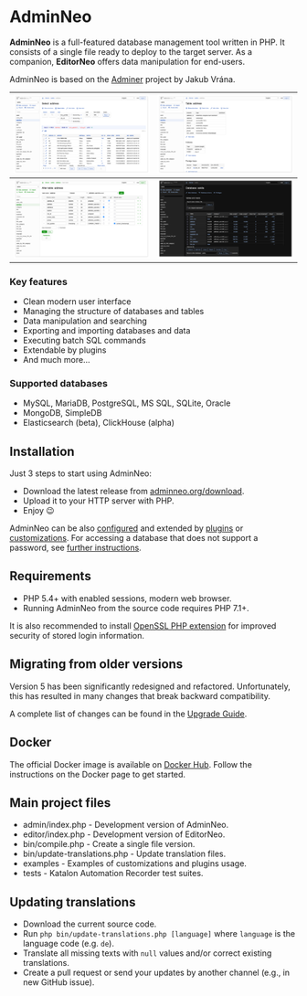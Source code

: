 AdminNeo
==========

**AdminNeo** is a full-featured database management tool written in PHP. It consists of a single file ready to deploy 
to the target server. As a companion, **EditorNeo** offers data manipulation for end-users.

AdminNeo is based on the [Adminer](https://www.adminer.org/) project by Jakub Vrána.

| <img src="/docs/images/screenshot-select.webp?raw=true" alt="Screenshot - Select data"/> | <img src="/docs/images/screenshot-structure.webp?raw=true" alt="Screenshot - Table structure"/> |
|------------------------------------------------------------------------------------------|-------------------------------------------------------------------------------------------------|
| <img src="/docs/images/screenshot-alter.webp?raw=true" alt="Screenshot - Alter table"/>  | <img src="/docs/images/screenshot-database.webp?raw=true" alt="Screenshot - Database"/>         |

### Key features
- Clean modern user interface
- Managing the structure of databases and tables
- Data manipulation and searching
- Exporting and importing databases and data
- Executing batch SQL commands
- Extendable by plugins
- And much more…

### Supported databases

- MySQL, MariaDB, PostgreSQL, MS SQL, SQLite, Oracle
- MongoDB, SimpleDB
- Elasticsearch (beta), ClickHouse (alpha)

Installation
------------

Just 3 steps to start using AdminNeo:
- Download the latest release from [adminneo.org/download](https://www.adminneo.org/download).
- Upload it to your HTTP server with PHP.
- Enjoy 😉

AdminNeo can be also [configured](https://www.adminneo.org/configuration) and extended by
[plugins](https://www.adminneo.org/plugins) or [customizations](https://www.adminneo.org/customizations).
For accessing a database that does not support a password, see [further instructions](https://www.adminneo.org/password).

Requirements
------------

- PHP 5.4+ with enabled sessions, modern web browser.
- Running AdminNeo from the source code requires PHP 7.1+.

It is also recommended to install [OpenSSL PHP extension](https://www.php.net/manual/en/book.openssl.php) for improved
security of stored login information.

Migrating from older versions
-----------------------------

Version 5 has been significantly redesigned and refactored. Unfortunately, this has resulted in many changes that break
backward compatibility.

A complete list of changes can be found in the [Upgrade Guide](https://www.adminneo.org/upgrade).

Docker
------

The official Docker image is available on [Docker Hub](https://hub.docker.com/r/adminneoorg/adminneo). Follow the
instructions on the Docker page to get started.

Main project files
------------------

- admin/index.php - Development version of AdminNeo.
- editor/index.php - Development version of EditorNeo.
- bin/compile.php - Create a single file version.
- bin/update-translations.php - Update translation files.
- examples - Examples of customizations and plugins usage.
- tests - Katalon Automation Recorder test suites.

Updating translations 
---------------------

- Download the current source code.
- Run `php bin/update-translations.php [language]` where `language` is the language code (e.g. `de`).
- Translate all missing texts with `null` values and/or correct existing translations.
- Create a pull request or send your updates by another channel (e.g., in new GitHub issue).
